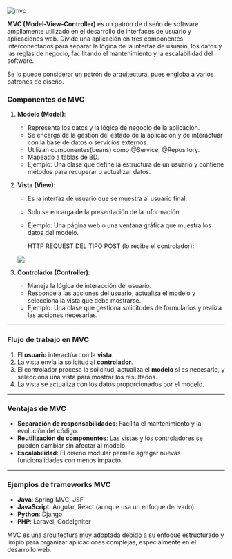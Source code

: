 
![mvc](<remote-springboot-guide/Resources/{78A0B196-FF01-4D6B-964A-24B317B0452B}.png>)


**MVC (Model-View-Controller)** es un patrón de diseño de software ampliamente utilizado en el desarrollo de interfaces de usuario y aplicaciones web. Divide una aplicación en tres componentes interconectados para separar la lógica de la interfaz de usuario, los datos y las reglas de negocio, facilitando el mantenimiento y la escalabilidad del software.

Se lo puede considerar un patrón de arquitectura, pues engloba a varios patrones de diseño.

### **Componentes de MVC**

1. **Modelo (Model)**:
    
    - Representa los datos y la lógica de negocio de la aplicación.
    - Se encarga de la gestión del estado de la aplicación y de interactuar con la base de datos o servicios externos.
    - Utilizan componentes(beans) como @Service, @Repository.
    - Mapeado a tablas de BD.
    - Ejemplo: Una clase que define la estructura de un usuario y contiene métodos para recuperar o actualizar datos.
    
1. **Vista (View)**:
    
    - Es la interfaz de usuario que se muestra al usuario final.
    - Solo se encarga de la presentación de la información.
    - Ejemplo: Una página web o una ventana gráfica que muestra los datos del modelo.


		HTTP REQUEST DEL TIPO POST (lo recibe el controlador):
		
	 ![](remote-springboot-guide/Resources/{D7884FF9-D966-402B-B1C1-28E8F9DF67F6}.png)
	 
1. **Controlador (Controller)**:
    
    - Maneja la lógica de interacción del usuario.
    - Responde a las acciones del usuario, actualiza el modelo y selecciona la vista que debe mostrarse.
    - Ejemplo: Una clase que gestiona solicitudes de formularios y realiza las acciones necesarias.

---

### **Flujo de trabajo en MVC**

1. El **usuario** interactúa con la **vista**.
2. La vista envía la solicitud al **controlador**.
3. El controlador procesa la solicitud, actualiza el **modelo** si es necesario, y selecciona una vista para mostrar los resultados.
4. La vista se actualiza con los datos proporcionados por el modelo.

---

### **Ventajas de MVC**

- **Separación de responsabilidades**: Facilita el mantenimiento y la evolución del código.
- **Reutilización de componentes**: Las vistas y los controladores se pueden cambiar sin afectar al modelo.
- **Escalabilidad**: El diseño modular permite agregar nuevas funcionalidades con menos impacto.

---

### **Ejemplos de frameworks MVC**

- **Java**: Spring MVC, JSF
- **JavaScript**: Angular, React (aunque usa un enfoque derivado)
- **Python**: Django
- **PHP**: Laravel, CodeIgniter

MVC es una arquitectura muy adoptada debido a su enfoque estructurado y limpio para organizar aplicaciones complejas, especialmente en el desarrollo web.